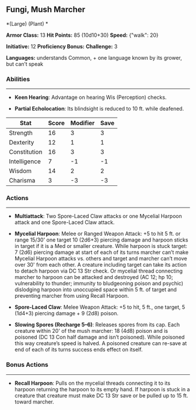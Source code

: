 ## Fungi, Mush Marcher
*(Large) (Plant) *

**Armor Class:** 13
**Hit Points:** 85 (10d10+30)
**Speed:** {"walk": 20}

**Initiative:** 12
**Proficiency Bonus:**
**Challenge:** 3

**Languages:** understands Common, + one language known by its grower, but can’t speak

### Abilities
 --- 
- **Keen Hearing**: Advantage on hearing Wis (Perception) checks.

- **Partial Echolocation**: Its blindsight is reduced to 10 ft. while deafened.



| Stat | Score | Modifier | Save |
| ---- | ---- | ---- | ---- |
| Strength | 16 | 3 | 3 |
| Dexterity | 12 | 1 | 1 |
| Constitution | 16 | 3 | 3 |
| Intelligence | 7 | -1 | -1 |
| Wisdom | 14 | 2 | 2 |
| Charisma | 3 | -3 | -3 |

### Actions
 --- 
- **Multiattack**: Two Spore-Laced Claw attacks or one Mycelial Harpoon attack and one Spore-Laced Claw attack.

- **Mycelial Harpoon**: Melee or Ranged Weapon Attack: +5 to hit 5 ft. or range 15/30' one target 10 (2d6+3) piercing damage and harpoon sticks in target if it is a Med or smaller creature. While harpoon is stuck target: 7 (2d6) piercing damage at start of each of its turns marcher can’t make Mycelial Harpoon attacks vs. others and target and marcher can’t move over 30' from each other. A creature including target can take its action to detach harpoon via DC 13 Str check. Or mycelial thread connecting marcher to harpoon can be attacked and destroyed (AC 12; hp 10; vulnerability to thunder; immunity to bludgeoning poison and psychic) dislodging harpoon into unoccupied space within 5 ft. of target and preventing marcher from using Recall Harpoon.

- **Spore-Laced Claw**: Melee Weapon Attack: +5 to hit, 5 ft., one target, 5 (1d4+3) piercing damage + 9 (2d8) poison.

- **Slowing Spores (Recharge 5–6)**: Releases spores from its cap. Each creature within 20' of the mush marcher: 18 (4d8) poison and is poisoned (DC 13 Con half damage and isn’t poisoned). While poisoned this way creature’s speed is halved. A poisoned creature can re-save at end of each of its turns success ends effect on itself.

### Bonus Actions
 --- 
- **Recall Harpoon**: Pulls on the mycelial threads connecting it to its harpoon returning the harpoon to its empty hand. If harpoon is stuck in a creature that creature must make DC 13 Str save or be pulled up to 15 ft. toward marcher.

